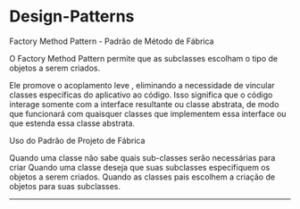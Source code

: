 # Design-Patterns

Factory Method Pattern - Padrão de Método de Fábrica

O Factory Method Pattern permite que as subclasses escolham o tipo de objetos a serem criados.

Ele promove o acoplamento leve , eliminando a necessidade de vincular classes específicas do aplicativo ao código. Isso significa que o código interage somente com a interface resultante ou classe abstrata, de modo que funcionará com quaisquer classes que implementem essa interface ou que estenda essa classe abstrata.

Uso do Padrão de Projeto de Fábrica

Quando uma classe não sabe quais sub-classes serão necessárias para criar
Quando uma classe deseja que suas subclasses especifiquem os objetos a serem criados.
Quando as classes pais escolhem a criação de objetos para suas subclasses.

------------------------------------------------------------------------------------------------------


